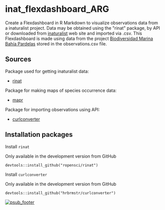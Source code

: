 inat_flexdashboard_ARG
====

Create a Flexdashboard in R Markdown to visualize observations data from a inaturalist project. Data may be obtained using the "rinat" package, by API or downloaded from [inaturalist](https://www.inaturalist.org/) web site and imported via .csv. This Flexdashboard is made using data from the project [Biodiversidad Marina Bahía Pardelas](https://www.argentinat.org/projects/biodiversidad-marina-bahia-pardelas) stored in the observations.csv file.

## Sources

Package used for getting inaturalist data:
* [rinat](https://github.com/ropensci/rinat)

Package for making maps of species occurrence data:
* [mapr](https://github.com/ropensci/mapr)

Package for importing observations using API:
* [curlconverter](https://github.com/hrbrmstr/curlconverter)


## Installation packages

Install `rinat`

Only available in the development version from GitHub
```{r eval=FALSE}
devtools::install_github("ropensci/rinat")
```
Install `curlconverter`

Only available in the development version from GitHub
```{r eval=FALSE}
devtools::install_github("hrbrmstr/curlconverter")
```


[![psub_footer](https://www.proyectosub.org.ar/wp-content/uploads/2020/04/logoletras_org.png)](https://proyectosub.org.ar)
